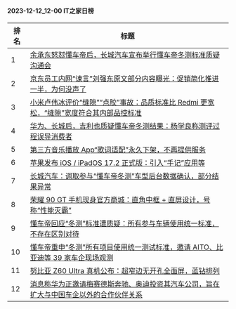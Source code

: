 #### 2023-12-12_12-00  IT之家日榜

| 排名 | 标题|
| --- | ---|
| 1 | [余承东怒怼懂车帝后，长城汽车宣布举行懂车帝冬测标准质疑沟通会](https://www.ithome.com/0/738/408.htm) |
| 2 | [京东员工内网“谏言”刘强东原文部分内容曝光：促销简化推进一半，为何没声了](https://www.ithome.com/0/738/407.htm) |
| 3 | [小米卢伟冰评价“缝隙”“点胶”事故：品质标准比 Redmi 更宽松，“缝隙”宽度符合其内部品控标准](https://www.ithome.com/0/738/465.htm) |
| 4 | [华为、长城后，吉利也质疑懂车帝冬测结果：杨学良称测评过程误导消费者](https://www.ithome.com/0/738/482.htm) |
| 5 | [第三方音乐播放 App“歌词适配”永久下架，不再提供服务](https://www.ithome.com/0/738/551.htm) |
| 6 | [苹果发布 iOS / iPadOS 17.2 正式版：引入“手记”应用等](https://www.ithome.com/0/738/582.htm) |
| 7 | [长城汽车：调取参与“懂车帝冬测”车型后台数据确认，部分结果异常](https://www.ithome.com/0/738/515.htm) |
| 8 | [荣耀 90 GT 手机现身官方商城：直角中框 + 直屏设计，号称“性能灭霸”](https://www.ithome.com/0/738/410.htm) |
| 9 | [懂车帝回应“冬测”标准遭质疑：所有参与车辆使用统一标准，不存在区别对待](https://www.ithome.com/0/738/507.htm) |
| 10 | [懂车帝重申“冬测”所有项目使用统一测试标准，邀请 AITO、比亚迪等 39 家车企现场观测](https://www.ithome.com/0/738/547.htm) |
| 11 | [努比亚 Z60 Ultra 真机公布：超窄边无开孔全面屏，蓝钻排列](https://www.ithome.com/0/738/463.htm) |
| 12 | [消息称华为正邀请梅赛德斯奔驰、奥迪投资其汽车公司，旨在扩大与中国车企以外的合作伙伴关系](https://www.ithome.com/0/738/533.htm) |
